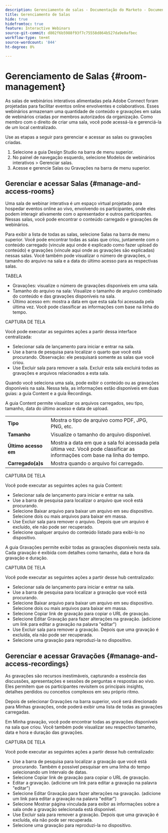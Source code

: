 ```yaml
---
description: Gerenciamento de salas - Documentação do Marketo - Documentação do produto
title: Gerenciamento de Salas
hide: true
hidefromtoc: true
feature: Interactive Webinars
source-git-commit: d802f6b5988f93f7c75558d864b527da9e0afbec
workflow-type: tm+mt
source-wordcount: '844'
ht-degree: 0%

---
```


# Gerenciamento de Salas {#room-management}

As salas de webinários interativos alimentadas pela Adobe Connect foram projetadas para facilitar eventos online envolventes e colaborativos. Esses webinários armazenam uma quantidade de conteúdo e gravações em salas de webinários criadas por membros autorizados da organização. Como membro com o direito de criar uma sala, você pode acessá-la e gerenciá-la de um local centralizado.

Use as etapas a seguir para gerenciar e acessar as salas ou gravações criadas.

1. Selecione a guia Design Studio na barra de menu superior.
1. No painel de navegação esquerdo, selecione Modelos de webinários interativos > Gerenciar salas.
1. Acesse e gerencie Salas ou Gravações na barra de menu superior.

## Gerenciar e acessar Salas {#manage-and-access-rooms}

Uma sala de webinar interativa é um espaço virtual projetado para hospedar eventos online ao vivo, envolvendo os participantes, onde eles podem interagir ativamente com o apresentador e outros participantes. Nessas salas, você pode encontrar o conteúdo carregado e gravações de webinários.

Para exibir a lista de todas as salas, selecione Salas na barra de menu superior. Você pode encontrar todas as salas que criou, juntamente com o conteúdo carregado (vincule aqui onde é explicado como fazer upload do conteúdo) e gravações (vincule aqui onde as gravações são explicadas) nessas salas. Você também pode visualizar o número de gravações, o tamanho do arquivo na sala e a data do último acesso para as respectivas salas.

TABELA

* Gravações: visualize o número de gravações disponíveis em uma sala.
* Tamanho do arquivo na sala: Visualize o tamanho de arquivo combinado do conteúdo e das gravações disponíveis na sala.
* Último acesso em: mostra a data em que esta sala foi acessada pela última vez. Você pode classificar as informações com base na linha do tempo.

CAPTURA DE TELA

Você pode executar as seguintes ações a partir dessa interface centralizada:

* Selecionar sala de lançamento   para iniciar e entrar na sala.
* Use a barra de pesquisa para localizar o quarto que você está procurando.
Observação: ele pesquisará somente as salas que você criou.
* Use Excluir sala para remover a sala. Excluir esta sala excluirá todas as gravações e arquivos relacionados a esta sala.

Quando você seleciona uma sala, pode exibir o conteúdo ou as gravações disponíveis na sala. Nessa tela, as informações estão disponíveis em duas guias: a guia Content e a guia Recordings.

A guia Content permite visualizar os arquivos carregados, seu tipo, tamanho, data do último acesso e data de upload.

<table><tbody>
  <tr>
    <td><b>Tipo</td>
    <td>Mostra o tipo de arquivo como PDF, JPG, PNG, etc.</td>
  </tr>
  <tr>
    <td><b>Tamanho</td>
    <td>Visualize o tamanho do arquivo disponível.</td>
  </tr>
  <tr>
    <td><b>Último acesso em</td>
    <td>Mostra a data em que a sala foi acessada pela última vez. Você pode classificar as informações com base na linha do tempo.</td>
  </tr>
  <tr>
    <td><b>Carregado(a)s</td>
    <td>Mostra quando o arquivo foi carregado.</td>
  </tr>
</tbody>
</table>

CAPTURA DE TELA

Você pode executar as seguintes ações na guia Content:

* Selecionar sala de lançamento   para iniciar e entrar na sala.
* Use a barra de pesquisa para localizar o arquivo que você está procurando.
* Selecione Baixar arquivo para baixar um arquivo em seu dispositivo. Selecione dois ou mais arquivos para baixar em massa.
* Use Excluir sala para remover o arquivo. Depois que um arquivo é excluído, ele não pode ser recuperado.
* Selecione qualquer arquivo do conteúdo listado para exibi-lo no dispositivo.

A guia Gravações permite exibir todas as gravações disponíveis nesta sala. Cada gravação é exibida com detalhes como tamanho, data e hora da gravação e duração.

CAPTURA DE TELA

Você pode executar as seguintes ações a partir desse hub centralizado:

* Selecionar sala de lançamento   para iniciar e entrar na sala.
* Use a barra de pesquisa para localizar a gravação que você está procurando.
* Selecione Baixar arquivo para baixar um arquivo em seu dispositivo. Selecione dois ou mais arquivos para baixar em massa.
* Selecione Copiar link de gravação   para copiar o URL de gravação.
* Selecione Editar Gravação para fazer alterações na gravação. (adicione um link para editar a gravação na palavra &quot;editar&quot;)
* Use Excluir sala para remover a gravação. Depois que uma gravação é excluída, ela não pode ser recuperada.
* Selecione uma gravação para reproduzi-la no dispositivo.

## Gerenciar e acessar Gravações {#manage-and-access-recordings}

As gravações são recursos inestimáveis, capturando a essência das discussões, apresentações e sessões de perguntas e respostas ao vivo. Eles permitem que os participantes revisitem os principais insights, detalhes perdidos ou conceitos complexos em seu próprio ritmo.

Depois de selecionar Gravações na barra superior, você será direcionado para Minhas gravações, onde poderá exibir uma lista de todas as gravações carregadas.

Em Minha gravação, você pode encontrar todas as gravações disponíveis na sala que criou. Você também pode visualizar seu respectivo tamanho, data e hora e duração das gravações.

CAPTURA DE TELA

Você pode executar as seguintes ações a partir desse hub centralizado:

* Use a barra de pesquisa para localizar a gravação que você está procurando. Também é possível pesquisar em uma linha do tempo selecionando um Intervalo de datas.
* Selecione Copiar link de gravação   para copiar o URL de gravação.
* Editar a gravação. (adicione um link para editar a gravação na palavra &quot;editar&quot;)
* Selecione Editar Gravação para fazer alterações na gravação. (adicione um link para editar a gravação na palavra &quot;editar&quot;)
* Selecione Mostrar página vinculada   para exibir as informações sobre a sala onde a gravação selecionada está disponível.
* Use Excluir sala para remover a gravação. Depois que uma gravação é excluída, ela não pode ser recuperada.
* Selecione uma gravação para reproduzi-la no dispositivo.
